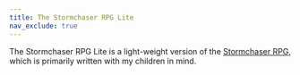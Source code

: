 ```yaml
---
title: The Stormchaser RPG Lite
nav_exclude: true
---
```


The Stormchaser RPG Lite is a light-weight version of the [Stormchaser RPG](), which is primarily written with my children in mind.
